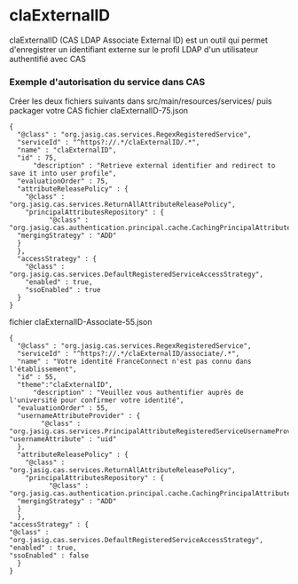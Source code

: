 # claExternalID
claExternalID (CAS LDAP Associate External ID) est un outil qui permet d'enregistrer un identifiant externe sur le profil LDAP d'un utilisateur authentifié avec CAS

### Exemple d'autorisation du service dans CAS

Créer les deux fichiers suivants dans src/main/resources/services/ puis packager votre CAS
fichier claExternalID-75.json

	{
	  "@class" : "org.jasig.cas.services.RegexRegisteredService",
	  "serviceId" : "^https?://.*/claExternalID/.*",
	  "name" : "claExternalID",
	  "id" : 75,
		  "description" : "Retrieve external identifier and redirect to save it into user profile",
	  "evaluationOrder" : 75,
	  "attributeReleasePolicy" : {
	    "@class" : "org.jasig.cas.services.ReturnAllAttributeReleasePolicy",
	    "principalAttributesRepository" : {
		      "@class" : "org.jasig.cas.authentication.principal.cache.CachingPrincipalAttributesRepository",
      "mergingStrategy" : "ADD"
      }
	  },
	  "accessStrategy" : {
	    "@class" : "org.jasig.cas.services.DefaultRegisteredServiceAccessStrategy",
	    "enabled" : true,
	    "ssoEnabled" : true
	  }
	}


fichier claExternalID-Associate-55.json

	{
	  "@class" : "org.jasig.cas.services.RegexRegisteredService",
	  "serviceId" : "^https?://.*/claExternalID/associate/.*",
	  "name" : "Votre identité FranceConnect n'est pas connu dans l'établissement",
	  "id" : 55,
	  "theme":"claExternalID",
		  "description" : "Veuillez vous authentifier auprès de l'université pour confirmer votre identité",
	  "evaluationOrder" : 55,
	  "usernameAttributeProvider" : {
		    "@class" : "org.jasig.cas.services.PrincipalAttributeRegisteredServiceUsernameProvider",
    "usernameAttribute" : "uid"
	  },
	  "attributeReleasePolicy" : {
	    "@class" : "org.jasig.cas.services.ReturnAllAttributeReleasePolicy",
	    "principalAttributesRepository" : {
		      "@class" : "org.jasig.cas.authentication.principal.cache.CachingPrincipalAttributesRepository",
      "mergingStrategy" : "ADD"
      }
	  },
	"accessStrategy" : {
    "@class" : "org.jasig.cas.services.DefaultRegisteredServiceAccessStrategy",
    "enabled" : true,
    "ssoEnabled" : false
	  }
	}


